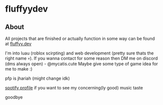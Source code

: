 # fluffyydev

## About
All projects that are finished or actually function in some way can be found at [fluffyy.dev](https://fluffyy.dev)

I'm into luau (roblox scirpting) and web development (pretty sure thats the right name 💀).
If you wanna contact for some reason then DM me on discord (dms always open) - @mycatis.cute
Maybe give some type of game idea for me to make :)

pfp is jhariah (might change idk)

[spotify profile](https://open.spotify.com/user/31deekhaazbc6jjy5fl2ay5bnmqe) if you want to see my concerning(ly good) music taste

goodbye
